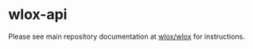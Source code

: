 wlox-api
========

Please see main repository documentation at [wlox/wlox](http://www.github.com/wlox/wlox) for instructions.
